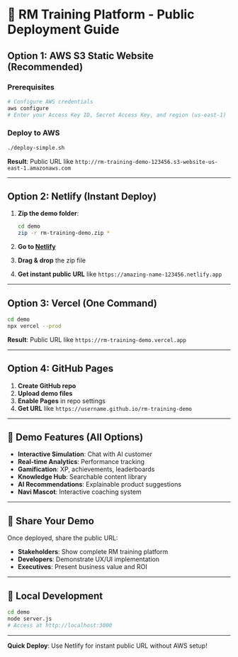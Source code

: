 # 🚀 RM Training Platform - Public Deployment Guide

## Option 1: AWS S3 Static Website (Recommended)

### Prerequisites
```bash
# Configure AWS credentials
aws configure
# Enter your Access Key ID, Secret Access Key, and region (us-east-1)
```

### Deploy to AWS
```bash
./deploy-simple.sh
```

**Result**: Public URL like `http://rm-training-demo-123456.s3-website-us-east-1.amazonaws.com`

---

## Option 2: Netlify (Instant Deploy)

1. **Zip the demo folder**:
   ```bash
   cd demo
   zip -r rm-training-demo.zip *
   ```

2. **Go to [Netlify](https://netlify.com)**
3. **Drag & drop** the zip file
4. **Get instant public URL** like `https://amazing-name-123456.netlify.app`

---

## Option 3: Vercel (One Command)

```bash
cd demo
npx vercel --prod
```

**Result**: Public URL like `https://rm-training-demo.vercel.app`

---

## Option 4: GitHub Pages

1. **Create GitHub repo**
2. **Upload demo files**
3. **Enable Pages** in repo settings
4. **Get URL** like `https://username.github.io/rm-training-demo`

---

## 🎯 Demo Features (All Options)

- **Interactive Simulation**: Chat with AI customer
- **Real-time Analytics**: Performance tracking
- **Gamification**: XP, achievements, leaderboards  
- **Knowledge Hub**: Searchable content library
- **AI Recommendations**: Explainable product suggestions
- **Navi Mascot**: Interactive coaching system

---

## 📱 Share Your Demo

Once deployed, share the public URL:
- **Stakeholders**: Show complete RM training platform
- **Developers**: Demonstrate UX/UI implementation
- **Executives**: Present business value and ROI

---

## 🔧 Local Development

```bash
cd demo
node server.js
# Access at http://localhost:3000
```

---

**Quick Deploy**: Use Netlify for instant public URL without AWS setup!
